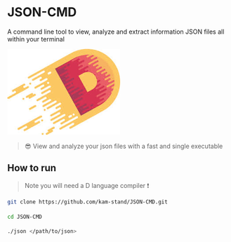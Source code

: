 # JSON-CMD

A command line tool to view, analyze and extract information JSON files all within your terminal

![alt text](./assets/d-logo.jpeg "Sample image caption")

> 😎 View and analyze your json files with a fast and single executable

## How to run
> Note you will need a D language compiler ❗

```sh
git clone https://github.com/kam-stand/JSON-CMD.git

cd JSON-CMD

./json </path/to/json>
```



